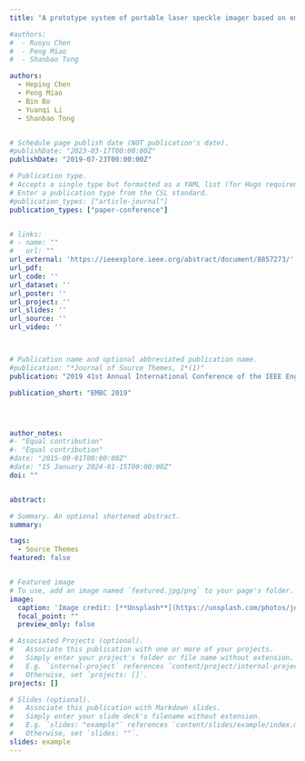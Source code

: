 ```yaml
---
title: "A prototype system of portable laser speckle imager based on embedded graphics processing unit platform"

#authors:
#  - Ruoyu Chen
#  - Peng Miao
#  - Shanbao Tong

authors:
  - Heping Chen
  - Peng Miao
  - Bin Bo
  - Yuanqi Li
  - Shanbao Tong


# Schedule page publish date (NOT publication's date).
#publishDate: "2023-03-17T00:00:00Z"
publishDate: "2019-07-23T00:00:00Z"

# Publication type.
# Accepts a single type but formatted as a YAML list (for Hugo requirements).
# Enter a publication type from the CSL standard.
#publication_types: ["article-journal"]
publication_types: ["paper-conference"]


# links:
# - name: ""
#   url: ""
url_external: 'https://ieeexplore.ieee.org/abstract/document/8857273/'
url_pdf:
url_code: ''
url_dataset: ''
url_poster: ''
url_project: ''
url_slides: ''
url_source: ''
url_video: ''



# Publication name and optional abbreviated publication name.
#publication: "*Journal of Source Themes, 1*(1)"
publication: "2019 41st Annual International Conference of the IEEE Engineering in Medicine and Biology Society (EMBC), pp. 3919–3922"

publication_short: "EMBC 2019"




author_notes:
#- "Equal contribution"
#- "Equal contribution"
#date: "2015-09-01T00:00:00Z"
#date: "15 January 2024-01-15T00:00:00Z"
doi: ""


abstract: 

# Summary. An optional shortened abstract.
summary: 

tags:
  - Source Themes
featured: false


# Featured image
# To use, add an image named `featured.jpg/png` to your page's folder. 
image:
  caption: 'Image credit: [**Unsplash**](https://unsplash.com/photos/jdD8gXaTZsc)'
  focal_point: ""
  preview_only: false

# Associated Projects (optional).
#   Associate this publication with one or more of your projects.
#   Simply enter your project's folder or file name without extension.
#   E.g. `internal-project` references `content/project/internal-project/index.md`.
#   Otherwise, set `projects: []`.
projects: []

# Slides (optional).
#   Associate this publication with Markdown slides.
#   Simply enter your slide deck's filename without extension.
#   E.g. `slides: "example"` references `content/slides/example/index.md`.
#   Otherwise, set `slides: ""`.
slides: example
---
```

